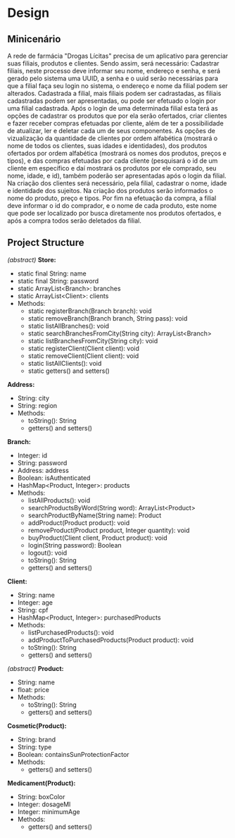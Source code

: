# Design

## Minicenário

A rede de farmácia "Drogas Lícitas" precisa de um aplicativo para gerenciar suas filiais, produtos e clientes. Sendo assim, será necessário: Cadastrar filiais, neste processo deve informar seu nome, endereço e senha, e será gerado pelo sistema uma UUID, a senha e o uuid serão necessárias para que a filial faça seu login no sistema, o endereço e nome da filial podem ser alterados. Cadastrada a filial, mais filiais podem ser cadrastadas, as filiais cadastradas podem ser apresentadas, ou pode ser efetuado o login por uma filial cadastrada. Após o login de uma determinada filial esta terá as opções de cadastrar os produtos que por ela serão ofertados, criar clientes e fazer receber compras efetuadas por cliente, além de ter a possibilidade de atualizar, ler e deletar cada um de seus componentes. As opções de vizualização da quantidade de clientes por ordem alfabética (mostrará o nome de todos os clientes, suas idades e identidades), dos produtos ofertados por ordem alfabética (mostrará os nomes dos produtos, preços e tipos), e das compras efetuadas por cada cliente (pesquisará o id de um cliente em específico e daí mostrará os produtos por ele comprado, seu nome, idade, e id), também poderão ser apresentadas após o login da filial. Na criação dos clientes será necessário, pela filial, cadastrar o nome, idade e identidade dos sujeitos. Na criação dos produtos serão informados o nome do produto, preço e tipos. Por fim na efetuação da compra, a filial deve informar o id do comprador, e o nome de cada produto, este nome que pode ser localizado por busca diretamente nos produtos ofertados, e após a compra todos serão deletados da filial.

## Project Structure

*(abstract)*
**Store:**

- static final String: name
- static final String: password
- static ArrayList&#60;Branch&#62;: branches
- static ArrayList&#60;Client&#62;: clients
- Methods:
  - static registerBranch(Branch branch): void
  - static removeBranch(Branch branch, String pass): void
  - static listAllBranches(): void
  - static searchBranchesFromCity(String city): ArrayList&#60;Branch&#62;
  - static listBranchesFromCity(String city): void
  - static registerClient(Client client): void
  - static removeClient(Client client): void
  - static listAllClients(): void
  - static getters() and setters()

**Address:**

- String: city
- String: region
- Methods:
  - toString(): String
  - getters() and setters()

**Branch:**

- Integer: id
- String: password
- Address: address
- Boolean: isAuthenticated
- HashMap<Product, Integer>: products
- Methods:
  - listAllProducts(): void
  - searchProductsByWord(String word): ArrayList&#60;Product&#62;
  - searchProductByName(String name): Product
  - addProduct(Product product): void
  - removeProduct(Product product, Integer quantity): void
  - buyProduct(Client client, Product product): void
  - login(String password): Boolean
  - logout(): void
  - toString(): String
  - getters() and setters()

**Client:**

- String: name
- Integer: age
- String: cpf
- HashMap<Product, Integer>: purchasedProducts
- Methods:
  - listPurchasedProducts(): void
  - addProductToPurchasedProducts(Product product): void
  - toString(): String
  - getters() and setters()

*(abstract)*
**Product:**

- String: name
- float: price
- Methods:
  - toString(): String
  - getters() and setters()

**Cosmetic(Product):**

- String: brand
- String: type
- Boolean: containsSunProtectionFactor
- Methods:
  - getters() and setters()

**Medicament(Product):**

- String: boxColor
- Integer: dosageMl
- Integer: minimumAge
- Methods:
  - getters() and setters()
